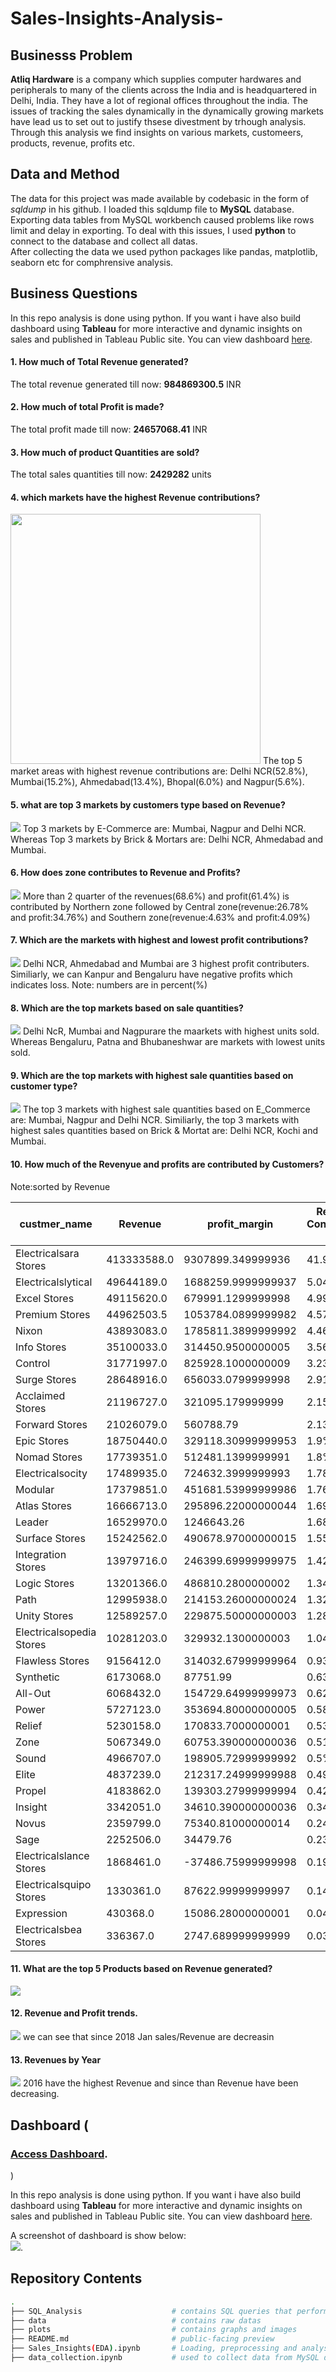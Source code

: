 # Sales-Insights-Analysis-

## Businesss Problem
**Atliq Hardware** is a company which supplies computer hardwares and peripherals to many of the clients across the India and is headquartered in Delhi, India. They have a lot of regional offices throughout the india. The issues of tracking the sales dynamically in the dynamically growing markets have lead us to set out to justify thsese divestment by trhough analysis. Through this analysis we find insights on various markets, customeers, products, revenue, profits etc.  

## Data and Method
The data for this project was made available by <a link="https://github.com/codebasics/DataAnalysisProjects/tree/master/1_SalesInsights">codebasic</a> in the form of *sqldump* in his github. I loaded this sqldump file to **MySQL** database. Exporting data tables from MySQL workbench caused problems like rows limit and delay in exporting. To deal with this issues, I used **python** to connect to the database and collect all datas.  
After collecting the data we used python packages like pandas, matplotlib, seaborn etc for comphrensive analysis.  

## Business Questions
In this repo analysis is done using python. If you want i have also build dashboard using **Tableau** for more interactive and dynamic insights on sales and published in Tableau Public site. You can view dashboard <a href="https://public.tableau.com/app/profile/amrit.gurung4749/viz/SalesAnalysis_16343964521500/Dashboard1?publish=yes">here</a>.  

#### 1. How much of Total Revenue generated?  
The total revenue generated till now: **984869300.5** INR  

#### 2. How much of total Profit is made?
The total profit made till now: **24657068.41** INR

#### 3. How much of product Quantities are sold?
The total sales quantities till now:  **2429282** units

#### 4. which markets have the highest Revenue contributions?
<img src="plots/revenuebymarkets.png" height='400'>  
The top 5 market areas with highest revenue contributions are: Delhi NCR(52.8%), Mumbai(15.2%), Ahmedabad(13.4%), Bhopal(6.0%) and Nagpur(5.6%).  
   
#### 5. what are top 3 markets by customers type based on Revenue?
<img src="plots/revenuebymarkets_&_cust_type.png">  
Top 3 markets by E-Commerce are: Mumbai, Nagpur and Delhi NCR. Whereas Top 3 markets by Brick & Mortars are: Delhi NCR, Ahmedabad and Mumbai.  

#### 6. How does zone contributes to Revenue and Profits?  
<img src="plots/Revenue_profit_contr_by_market(zone).png">  
More than 2 quarter of the revenues(68.6%) and profit(61.4%) is contributed by Northern zone followed by Central zone(revenue:26.78% and profit:34.76%) and Southern zone(revenue:4.63% and profit:4.09%)

#### 7. Which are the markets with highest and lowest profit contributions?  
 <img src="plots/proft_pct_by_markets.png">  
Delhi NCR, Ahmedabad and Mumbai are 3 highest profit contributers. Similiarly, we can Kanpur and Bengaluru have negative profits which indicates loss. Note: numbers are in percent(%)  

#### 8. Which are the top markets based on sale quantities?  
<img src="plots/sales_qty_by_markets.png">  
Delhi NcR, Mumbai and Nagpurare the maarkets with highest units sold. Whereas Bengaluru, Patna and Bhubaneshwar are markets with lowest units sold.

#### 9. Which are the top markets with highest sale quantities based on customer type?  
<img src="plots/sales_qty_by_markets_&_custtype.png">  
The top 3 markets with highest sale quantities based on E_Commerce are: Mumbai, Nagpur and Delhi NCR. Similiarly, the top 3 markets with highest sales quantities based on Brick & Mortat are: Delhi NCR, Kochi and Mumbai.

#### 10. How much of the Revenyue and profits are contributed by Customers?
Note:sorted by Revenue

|custmer_name            |Revenue    |profit_margin     |Revenue Contribution %|profit margin %|
|------------------------|-----------|------------------|----------------------|---------------|
|Electricalsara Stores   |413333588.0|9307899.349999936 |41.97%                |37.75%         |
|Electricalslytical      |49644189.0 |1688259.9999999937|5.04%                 |6.85%          |
|Excel Stores            |49115620.0 |679991.1299999998 |4.99%                 |2.76%          |
|Premium Stores          |44962503.5 |1053784.0899999982|4.57%                 |4.27%          |
|Nixon                   |43893083.0 |1785811.3899999992|4.46%                 |7.24%          |
|Info Stores             |35100033.0 |314450.9500000005 |3.56%                 |1.28%          |
|Control                 |31771997.0 |825928.1000000009 |3.23%                 |3.35%          |
|Surge Stores            |28648916.0 |656033.0799999998 |2.91%                 |2.66%          |
|Acclaimed Stores        |21196727.0 |321095.179999999  |2.15%                 |1.3%           |
|Forward Stores          |21026079.0 |560788.79         |2.13%                 |2.27%          |
|Epic Stores             |18750440.0 |329118.30999999953|1.9%                  |1.33%          |
|Nomad Stores            |17739351.0 |512481.1399999991 |1.8%                  |2.08%          |
|Electricalsocity        |17489935.0 |724632.3999999993 |1.78%                 |2.94%          |
|Modular                 |17379851.0 |451681.53999999986|1.76%                 |1.83%          |
|Atlas Stores            |16666713.0 |295896.22000000044|1.69%                 |1.2%           |
|Leader                  |16529970.0 |1246643.26        |1.68%                 |5.06%          |
|Surface Stores          |15242562.0 |490678.97000000015|1.55%                 |1.99%          |
|Integration Stores      |13979716.0 |246399.69999999975|1.42%                 |1.0%           |
|Logic Stores            |13201366.0 |486810.2800000002 |1.34%                 |1.97%          |
|Path                    |12995938.0 |214153.26000000024|1.32%                 |0.87%          |
|Unity Stores            |12589257.0 |229875.50000000003|1.28%                 |0.93%          |
|Electricalsopedia Stores|10281203.0 |329932.1300000003 |1.04%                 |1.34%          |
|Flawless Stores         |9156412.0  |314032.67999999964|0.93%                 |1.27%          |
|Synthetic               |6173068.0  |87751.99          |0.63%                 |0.36%          |
|All-Out                 |6068432.0  |154729.64999999973|0.62%                 |0.63%          |
|Power                   |5727123.0  |353694.80000000005|0.58%                 |1.43%          |
|Relief                  |5230158.0  |170833.7000000001 |0.53%                 |0.69%          |
|Zone                    |5067349.0  |60753.390000000036|0.51%                 |0.25%          |
|Sound                   |4966707.0  |198905.72999999992|0.5%                  |0.81%          |
|Elite                   |4837239.0  |212317.24999999988|0.49%                 |0.86%          |
|Propel                  |4183862.0  |139303.27999999994|0.42%                 |0.56%          |
|Insight                 |3342051.0  |34610.390000000036|0.34%                 |0.14%          |
|Novus                   |2359799.0  |75340.81000000014 |0.24%                 |0.31%          |
|Sage                    |2252506.0  |34479.76          |0.23%                 |0.14%          |
|Electricalslance Stores |1868461.0  |-37486.75999999998|0.19%                 |-0.15%         |
|Electricalsquipo Stores |1330361.0  |87622.99999999997 |0.14%                 |0.36%          |
|Expression              |430368.0   |15086.28000000001 |0.04%                 |0.06%          |
|Electricalsbea Stores   |336367.0   |2747.689999999999 |0.03%                 |0.01%          |


#### 11. What are the top 5 Products based on Revenue generated?  
<img src="plots/top5products.png">

#### 12. Revenue and Profit trends.  
<img src="plots/sales_trend.png">  
we can see that since 2018 Jan sales/Revenue are decreasin

#### 13. Revenues by Year
<img src="plots/revenue_by_year.png">  
2016 have the highest Revenue and since than Revenue have been decreasing.  

## Dashboard (<h3><a href="https://public.tableau.com/app/profile/amrit.gurung4749/viz/SalesAnalysis_16343964521500/Dashboard1?publish=yes">Access Dashboard</a>.</h3> )  
In this repo analysis is done using python. If you want i have also build dashboard using **Tableau** for more interactive and dynamic insights on sales and published in Tableau Public site. You can view dashboard <a href="https://public.tableau.com/app/profile/amrit.gurung4749/viz/SalesAnalysis_16343964521500/Dashboard1?publish=yes">here</a>.  

A screenshot of dashboard is show below:  
<a href="https://public.tableau.com/app/profile/amrit.gurung4749/viz/SalesAnalysis_16343964521500/Dashboard1?publish=yes"><img src="plots/sales insight.png"></a>. 


## Repository Contents

```bash
.
├── SQL_Analysis                    # contains SQL queries that perform exactly the same analysis
├── data                            # contains raw datas                            
├── plots                           # contains graphs and images
├── README.md                       # public-facing preview
├── Sales_Insights(EDA).ipynb       # Loading, preprocessing and analysis with python
├── data_collection.ipynb           # used to collect data from MySQL database







